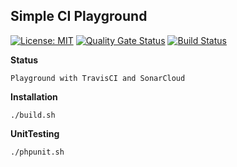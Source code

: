 **Simple CI Playground**
---
[![License: MIT](https://img.shields.io/badge/License-MIT-green.svg)](https://opensource.org/licenses/MIT)
[![Quality Gate Status](https://sonarcloud.io/api/project_badges/measure?project=hulkthedev_ci_ecosystem_playground&metric=alert_status)](https://sonarcloud.io/dashboard?id=hulkthedev_ci_ecosystem_playground)
[![Build Status](https://travis-ci.org/hulkthedev/ci_ecosystem_playground.svg)](https://travis-ci.org/hulkthedev/ci_ecosystem_playground.svg)

**Status**

    Playground with TravisCI and SonarCloud 

**Installation**

    ./build.sh

**UnitTesting**

    ./phpunit.sh
